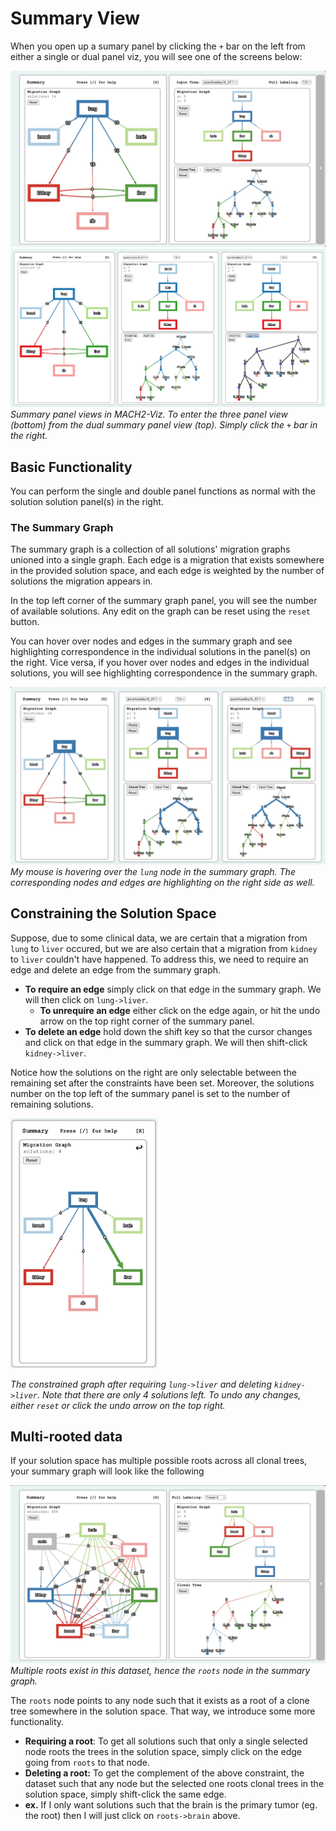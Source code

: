 # Summary View

When you open up a sumary panel by clicking the `+` bar on the left from either a single or dual panel viz, you will see one of the screens below:

![sum-viz](../figures/sum-viz.jpeg)
![tri-viz](../src/assets/sample_page.png)
*Summary panel views in MACH2-Viz. To enter the three panel view (bottom) from the dual summary panel view (top). Simply click the `+` bar in the right.*

## Basic Functionality

You can perform the single and double panel functions as normal with the solution solution panel(s) in the right.
  
### The Summary Graph

The summary graph is a collection of all solutions' migration graphs unioned into a single graph. Each edge is a migration that exists somewhere in the provided solution space, and each edge is weighted by the number of solutions the migration appears in.
  
In the top left corner of the summary graph panel, you will see the number of available solutions. Any edit on the graph can be reset using the `reset` button.
  
You can hover over nodes and edges in the summary graph and see highlighting correspondence in the individual solutions in the panel(s) on the right. Vice versa, if you hover over nodes and edges in the individual solutions, you will see highlighting correspondence in the summary graph.

![hover-sum](../figures/hover-sum.jpeg)
*My mouse is hovering over the `lung` node in the summary graph. The corresponding nodes and edges are highlighting on the right side as well.*

## Constraining the Solution Space

Suppose, due to some clinical data, we are certain that a migration from `lung` to `liver` occured, but we are also certain that a migration from `kidney` to `liver` couldn't have happened. To address this, we need to require an edge and delete an edge from the summary graph.

- **To require an edge** simply click on that edge in the summary graph. We will then click on `lung->liver`.
  - **To unrequire an edge** either click on the edge again, or hit the undo arrow on the top right corner of the summary panel.
- **To delete an edge** hold down the shift key so that the cursor changes  and click on that edge in the summary graph. We will then shift-click `kidney->liver`.
  
Notice how the solutions on the right are only selectable between the remaining set after the constraints have been set. Moreover, the solutions number on the top left of the summary panel is set to the number of remaining solutions.

<!-- markdownlint-disable -->
<img src='../figures/constrained.jpeg' height=400></img>
<!-- markdownlint-ensable -->

*The constrained graph after requiring `lung->liver` and deleting `kidney->liver`. Note that there are only 4 solutions left. To undo any changes, either `reset` or click the undo arrow on the top right.*

## Multi-rooted data

If your solution space has multiple possible roots across all clonal trees, your summary graph will look like the following

![multi-root](../figures/multi-root.jpeg)
*Multiple roots exist in this dataset, hence the `roots` node in the summary graph.*

The `roots` node points to any node such that it exists as a root of a clone tree somewhere in the solution space. That way, we introduce some more functionality.

- **Requiring a root**: To get all solutions such that only a single selected node roots the trees in the solution space, simply click on the edge going from `roots` to that node.
- **Deleting a root:** To get the complement of the above constraint, the dataset such that any node but the selected one roots clonal trees in the solution space, simply shift-click the same edge.
- **ex.** If I only want solutions such that the brain is the primary tumor (eg. the root) then I will just click on `roots->brain` above.